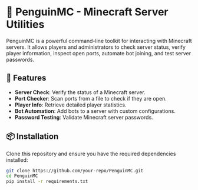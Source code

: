 # 🐧 PenguinMC - Minecraft Server Utilities

PenguinMC is a powerful command-line toolkit for interacting with Minecraft servers. It allows players and administrators to check server status, verify player information, inspect open ports, automate bot joining, and test server passwords.

## 🚀 Features
- **Server Check**: Verify the status of a Minecraft server.
- **Port Checker**: Scan ports from a file to check if they are open.
- **Player Info**: Retrieve detailed player statistics.
- **Bot Automation**: Add bots to a server with custom configurations.
- **Password Testing**: Validate Minecraft server passwords.

## 📦 Installation

Clone this repository and ensure you have the required dependencies installed:

```bash
git clone https://github.com/your-repo/PenguinMC.git
cd PenguinMC
pip install -r requirements.txt
